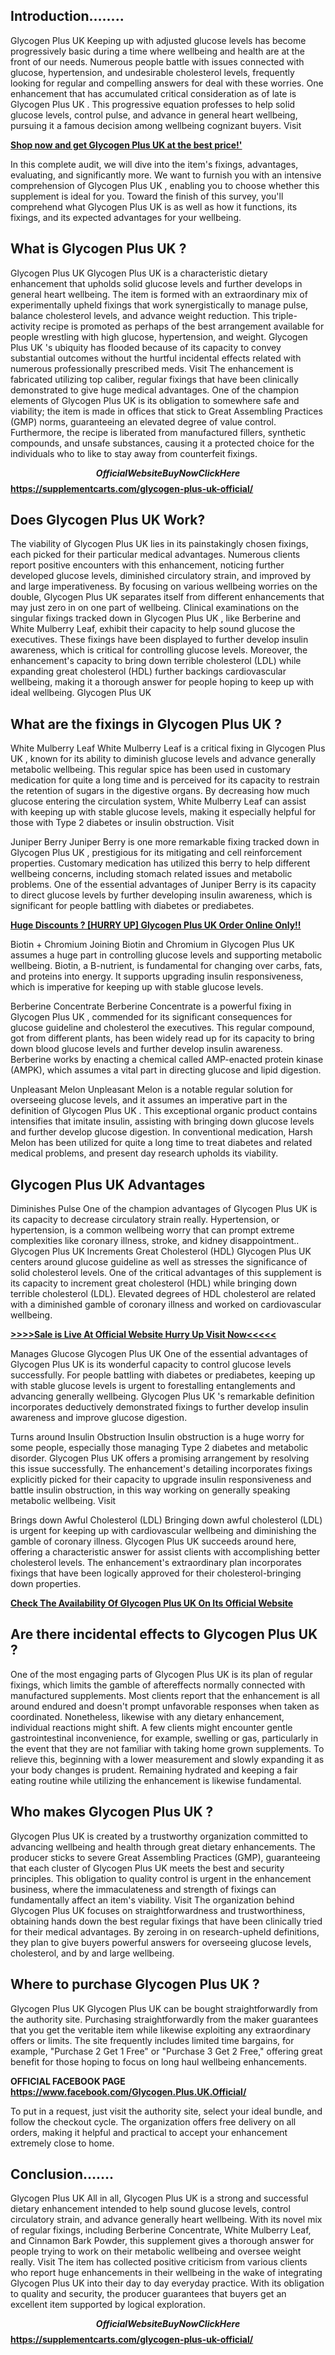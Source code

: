 ## Introduction……..

Glycogen Plus UK  Keeping up with adjusted glucose levels has become progressively basic during a time where wellbeing and health are at the front of our needs. Numerous people battle with issues connected with glucose, hypertension, and undesirable cholesterol levels, frequently looking for regular and compelling answers for deal with these worries. One enhancement that has accumulated critical consideration as of late is Glycogen Plus UK . This progressive equation professes to help solid glucose levels, control pulse, and advance in general heart wellbeing, pursuing it a famous decision among wellbeing cognizant buyers. Visit

**[Shop now and get Glycogen Plus UK at the best price!'
](https://supplementcarts.com/glycogen-plus-uk-official/)**

In this complete audit, we will dive into the item's fixings, advantages, evaluating, and significantly more. We want to furnish you with an intensive comprehension of Glycogen Plus UK , enabling you to choose whether this supplement is ideal for you. Toward the finish of this survey, you'll comprehend what Glycogen Plus UK  is as well as how it functions, its fixings, and its expected advantages for your wellbeing.

## What is Glycogen Plus UK ?

Glycogen Plus UK  Glycogen Plus UK  is a characteristic dietary enhancement that upholds solid glucose levels and further develops in general heart wellbeing. The item is formed with an extraordinary mix of experimentally upheld fixings that work synergistically to manage pulse, balance cholesterol levels, and advance weight reduction. This triple-activity recipe is promoted as perhaps of the best arrangement available for people wrestling with high glucose, hypertension, and weight. Glycogen Plus UK 's ubiquity has flooded because of its capacity to convey substantial outcomes without the hurtful incidental effects related with numerous professionally prescribed meds. Visit
The enhancement is fabricated utilizing top caliber, regular fixings that have been clinically demonstrated to give huge medical advantages. One of the champion elements of Glycogen Plus UK  is its obligation to somewhere safe and viability; the item is made in offices that stick to Great Assembling Practices (GMP) norms, guaranteeing an elevated degree of value control. Furthermore, the recipe is liberated from manufactured fillers, synthetic compounds, and unsafe substances, causing it a protected choice for the individuals who to like to stay away from counterfeit fixings.

**$$Official Website Buy Now Click Here$$
https://supplementcarts.com/glycogen-plus-uk-official/**

## Does Glycogen Plus UK  Work?

The viability of Glycogen Plus UK  lies in its painstakingly chosen fixings, each picked for their particular medical advantages. Numerous clients report positive encounters with this enhancement, noticing further developed glucose levels, diminished circulatory strain, and improved by and large imperativeness. By focusing on various wellbeing worries on the double, Glycogen Plus UK  separates itself from different enhancements that may just zero in on one part of wellbeing.
Clinical examinations on the singular fixings tracked down in Glycogen Plus UK , like Berberine and White Mulberry Leaf, exhibit their capacity to help sound glucose the executives. These fixings have been displayed to further develop insulin awareness, which is critical for controlling glucose levels. Moreover, the enhancement's capacity to bring down terrible cholesterol (LDL) while expanding great cholesterol (HDL) further backings cardiovascular wellbeing, making it a thorough answer for people hoping to keep up with ideal wellbeing. Glycogen Plus UK

## What are the fixings in Glycogen Plus UK ?

White Mulberry Leaf
White Mulberry Leaf is a critical fixing in Glycogen Plus UK , known for its ability to diminish glucose levels and advance generally metabolic wellbeing. This regular spice has been used in customary medication for quite a long time and is perceived for its capacity to restrain the retention of sugars in the digestive organs. By decreasing how much glucose entering the circulation system, White Mulberry Leaf can assist with keeping up with stable glucose levels, making it especially helpful for those with Type 2 diabetes or insulin obstruction. Visit

Juniper Berry
Juniper Berry is one more remarkable fixing tracked down in Glycogen Plus UK , prestigious for its mitigating and cell reinforcement properties. Customary medication has utilized this berry to help different wellbeing concerns, including stomach related issues and metabolic problems. One of the essential advantages of Juniper Berry is its capacity to direct glucose levels by further developing insulin awareness, which is significant for people battling with diabetes or prediabetes.

**[Huge Discounts ? [HURRY UP] Glycogen Plus UK Order Online Only!!](https://supplementcarts.com/glycogen-plus-uk-official/)**

Biotin + Chromium
Joining Biotin and Chromium in Glycogen Plus UK  assumes a huge part in controlling glucose levels and supporting metabolic wellbeing. Biotin, a B-nutrient, is fundamental for changing over carbs, fats, and proteins into energy. It supports upgrading insulin responsiveness, which is imperative for keeping up with stable glucose levels. 

Berberine Concentrate
Berberine Concentrate is a powerful fixing in Glycogen Plus UK , commended for its significant consequences for glucose guideline and cholesterol the executives. This regular compound, got from different plants, has been widely read up for its capacity to bring down blood glucose levels and further develop insulin awareness. Berberine works by enacting a chemical called AMP-enacted protein kinase (AMPK), which assumes a vital part in directing glucose and lipid digestion.

Unpleasant Melon
Unpleasant Melon is a notable regular solution for overseeing glucose levels, and it assumes an imperative part in the definition of Glycogen Plus UK . This exceptional organic product contains intensifies that imitate insulin, assisting with bringing down glucose levels and further develop glucose digestion. In conventional medication, Harsh Melon has been utilized for quite a long time to treat diabetes and related medical problems, and present day research upholds its viability.

## Glycogen Plus UK Advantages

Diminishes Pulse
One of the champion advantages of Glycogen Plus UK  is its capacity to decrease circulatory strain really. Hypertension, or hypertension, is a common wellbeing worry that can prompt extreme complexities like coronary illness, stroke, and kidney disappointment.. Glycogen Plus UK
Increments Great Cholesterol (HDL)
Glycogen Plus UK  centers around glucose guideline as well as stresses the significance of solid cholesterol levels. One of the critical advantages of this supplement is its capacity to increment great cholesterol (HDL) while bringing down terrible cholesterol (LDL). Elevated degrees of HDL cholesterol are related with a diminished gamble of coronary illness and worked on cardiovascular wellbeing.

**[>>>>Sale is Live At Official Website Hurry Up Visit Now<<<<<
](https://supplementcarts.com/glycogen-plus-uk-official/
)**

Manages Glucose
Glycogen Plus UK One of the essential advantages of Glycogen Plus UK  is its wonderful capacity to control glucose levels successfully. For people battling with diabetes or prediabetes, keeping up with stable glucose levels is urgent to forestalling entanglements and advancing generally wellbeing. Glycogen Plus UK 's remarkable definition incorporates deductively demonstrated fixings to further develop insulin awareness and improve glucose digestion.

Turns around Insulin Obstruction
Insulin obstruction is a huge worry for some people, especially those managing Type 2 diabetes and metabolic disorder. Glycogen Plus UK  offers a promising arrangement by resolving this issue successfully. The enhancement's detailing incorporates fixings explicitly picked for their capacity to upgrade insulin responsiveness and battle insulin obstruction, in this way working on generally speaking metabolic wellbeing. Visit

Brings down Awful Cholesterol (LDL)
Bringing down awful cholesterol (LDL) is urgent for keeping up with cardiovascular wellbeing and diminishing the gamble of coronary illness. Glycogen Plus UK  succeeds around here, offering a characteristic answer for assist clients with accomplishing better cholesterol levels. The enhancement's extraordinary plan incorporates fixings that have been logically approved for their cholesterol-bringing down properties.

**[Check The Availability Of  Glycogen Plus UK On Its Official Website
](https://supplementcarts.com/glycogen-plus-uk-official/)**

## Are there incidental effects to Glycogen Plus UK ?

One of the most engaging parts of Glycogen Plus UK  is its plan of regular fixings, which limits the gamble of aftereffects normally connected with manufactured supplements. Most clients report that the enhancement is all around endured and doesn't prompt unfavorable responses when taken as coordinated. Nonetheless, likewise with any dietary enhancement, individual reactions might shift.
A few clients might encounter gentle gastrointestinal inconvenience, for example, swelling or gas, particularly in the event that they are not familiar with taking home grown supplements. To relieve this, beginning with a lower measurement and slowly expanding it as your body changes is prudent. Remaining hydrated and keeping a fair eating routine while utilizing the enhancement is likewise fundamental.

## Who makes Glycogen Plus UK ?

Glycogen Plus UK  is created by a trustworthy organization committed to advancing wellbeing and health through great dietary enhancements. The producer sticks to severe Great Assembling Practices (GMP), guaranteeing that each cluster of Glycogen Plus UK  meets the best and security principles. This obligation to quality control is urgent in the enhancement business, where the immaculateness and strength of fixings can fundamentally affect an item's viability. Visit
The organization behind Glycogen Plus UK  focuses on straightforwardness and trustworthiness, obtaining hands down the best regular fixings that have been clinically tried for their medical advantages. By zeroing in on research-upheld definitions, they plan to give buyers powerful answers for overseeing glucose levels, cholesterol, and by and large wellbeing.

## Where to purchase Glycogen Plus UK ?

Glycogen Plus UK Glycogen Plus UK  can be bought straightforwardly from the authority site. Purchasing straightforwardly from the maker guarantees that you get the veritable item while likewise exploiting any extraordinary offers or limits. The site frequently includes limited time bargains, for example, "Purchase 2 Get 1 Free" or "Purchase 3 Get 2 Free," offering great benefit for those hoping to focus on long haul wellbeing enhancements.

**OFFICIAL FACEBOOK PAGE
https://www.facebook.com/Glycogen.Plus.UK.Official/**

To put in a request, just visit the authority site, select your ideal bundle, and follow the checkout cycle. The organization offers free delivery on all orders, making it helpful and practical to accept your enhancement extremely close to home.

## Conclusion…….

Glycogen Plus UK All in all, Glycogen Plus UK  is a strong and successful dietary enhancement intended to help sound glucose levels, control circulatory strain, and advance generally heart wellbeing. With its novel mix of regular fixings, including Berberine Concentrate, White Mulberry Leaf, and Cinnamon Bark Powder, this supplement gives a thorough answer for people trying to work on their metabolic wellbeing and oversee weight really. Visit
The item has collected positive criticism from various clients who report huge enhancements in their wellbeing in the wake of integrating Glycogen Plus UK  into their day to day everyday practice. With its obligation to quality and security, the producer guarantees that buyers get an excellent item supported by logical exploration.

**$$Official Website Buy Now Click Here$$
https://supplementcarts.com/glycogen-plus-uk-official/**
